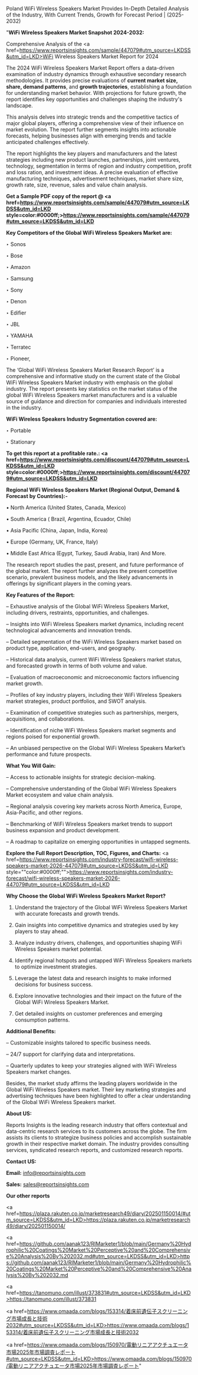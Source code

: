 Poland WiFi Wireless Speakers Market Provides In-Depth Detailed Analysis of the Industry, With Current Trends, Growth for Forecast Period | (2025-2032)

"<strong>WiFi Wireless Speakers Market Snapshot 2024-2032:</strong>

Comprehensive Analysis of the <a href=https://www.reportsinsights.com/sample/447079#utm_source=LKDSS&utm_id=LKD>WiFi Wireless Speakers Market</a> Report for 2024

The 2024 WiFi Wireless Speakers Market Report offers a data-driven examination of industry dynamics through exhaustive secondary research methodologies. It provides precise evaluations of <strong>current market size, share, demand patterns</strong>, and <strong>growth trajectories</strong>, establishing a foundation for understanding market behavior. With projections for future growth, the report identifies key opportunities and challenges shaping the industry's landscape.

This analysis delves into strategic trends and the competitive tactics of major global players, offering a comprehensive view of their influence on market evolution. The report further segments insights into actionable forecasts, helping businesses align with emerging trends and tackle anticipated challenges effectively.

The report highlights the key players and manufacturers and the latest strategies including new product launches, partnerships, joint ventures, technology, segmentation in terms of region and industry competition, profit and loss ration, and investment ideas. A precise evaluation of effective manufacturing techniques, advertisement techniques, market share size, growth rate, size, revenue, sales and value chain analysis.

<strong>Get a Sample PDF copy of the report @ <a href=https://www.reportsinsights.com/sample/447079#utm_source=LKDSS&utm_id=LKD style=color:#0000ff;>https://www.reportsinsights.com/sample/447079#utm_source=LKDSS&utm_id=LKD</a></strong>

<strong>Key Competitors of the Global WiFi Wireless Speakers Market are:</strong>

‣ Sonos

‣ Bose

‣ Amazon

‣ Samsung

‣ Sony

‣ Denon

‣ Edifier

‣ JBL

‣ YAMAHA

‣ Terratec

‣ Pioneer,

The ‘Global WiFi Wireless Speakers Market Research Report’ is a comprehensive and informative study on the current state of the Global WiFi Wireless Speakers Market industry with emphasis on the global industry. The report presents key statistics on the market status of the global WiFi Wireless Speakers market manufacturers and is a valuable source of guidance and direction for companies and individuals interested in the industry.

<strong>WiFi Wireless Speakers Industry Segmentation covered are:</strong>

‣ Portable

‣ Stationary

<strong>To get this report at a profitable rate.: <a href=https://www.reportsinsights.com/discount/447079#utm_source=LKDSS&utm_id=LKD style=color:#0000ff;>https://www.reportsinsights.com/discount/447079#utm_source=LKDSS&utm_id=LKD</a></strong>

<strong>Regional WiFi Wireless Speakers Market (Regional Output, Demand &amp; Forecast by Countries):-</strong>

• North America (United States, Canada, Mexico)

• South America ( Brazil, Argentina, Ecuador, Chile)

• Asia Pacific (China, Japan, India, Korea)

• Europe (Germany, UK, France, Italy)

• Middle East Africa (Egypt, Turkey, Saudi Arabia, Iran) And More.

The research report studies the past, present, and future performance of the global market. The report further analyzes the present competitive scenario, prevalent business models, and the likely advancements in offerings by significant players in the coming years.

<strong>Key Features of the Report:</strong>

– Exhaustive analysis of the Global WiFi Wireless Speakers Market, including drivers, restraints, opportunities, and challenges.

– Insights into WiFi Wireless Speakers market dynamics, including recent technological advancements and innovation trends.

– Detailed segmentation of the WiFi Wireless Speakers market based on product type, application, end-users, and geography.

– Historical data analysis, current WiFi Wireless Speakers market status, and forecasted growth in terms of both volume and value.

– Evaluation of macroeconomic and microeconomic factors influencing market growth.

– Profiles of key industry players, including their WiFi Wireless Speakers market strategies, product portfolios, and SWOT analysis.

– Examination of competitive strategies such as partnerships, mergers, acquisitions, and collaborations.

– Identification of niche WiFi Wireless Speakers market segments and regions poised for exponential growth.

– An unbiased perspective on the Global WiFi Wireless Speakers Market’s performance and future prospects.

<strong>What You Will Gain:</strong>

– Access to actionable insights for strategic decision-making.

– Comprehensive understanding of the Global WiFi Wireless Speakers Market ecosystem and value chain analysis.

– Regional analysis covering key markets across North America, Europe, Asia-Pacific, and other regions.

– Benchmarking of WiFi Wireless Speakers market trends to support business expansion and product development.

– A roadmap to capitalize on emerging opportunities in untapped segments.

<strong>Explore the Full Report Description, TOC, Figures, and Charts:</strong>
<a href=https://www.reportsinsights.com/industry-forecast/wifi-wireless-speakers-market-2026-447079#utm_source=LKDSS&utm_id=LKD style=""color:#0000ff;"">https://www.reportsinsights.com/industry-forecast/wifi-wireless-speakers-market-2026-447079#utm_source=LKDSS&utm_id=LKD</a>

<strong>Why Choose the Global WiFi Wireless Speakers Market Report?</strong>

1. Understand the trajectory of the Global WiFi Wireless Speakers Market with accurate forecasts and growth trends.

2. Gain insights into competitive dynamics and strategies used by key players to stay ahead.

3. Analyze industry drivers, challenges, and opportunities shaping WiFi Wireless Speakers market potential.

4. Identify regional hotspots and untapped WiFi Wireless Speakers markets to optimize investment strategies.

5. Leverage the latest data and research insights to make informed decisions for business success.

6. Explore innovative technologies and their impact on the future of the Global WiFi Wireless Speakers Market.

7. Get detailed insights on customer preferences and emerging consumption patterns.

<strong>Additional Benefits:</strong>

– Customizable insights tailored to specific business needs.

– 24/7 support for clarifying data and interpretations.

– Quarterly updates to keep your strategies aligned with WiFi Wireless Speakers market changes.

Besides, the market study affirms the leading players worldwide in the Global WiFi Wireless Speakers market. Their key marketing strategies and advertising techniques have been highlighted to offer a clear understanding of the Global WiFi Wireless Speakers market.

<strong><strong>About US</strong>:</strong>

Reports Insights is the leading research industry that offers contextual and data-centric research services to its customers across the globe. The firm assists its clients to strategize business policies and accomplish sustainable growth in their respective market domain. The industry provides consulting services, syndicated research reports, and customized research reports.

<strong>Contact US:</strong>

<p class=><b>Email:</b> <a href=mailto:info@reportsinsights.com>info@reportsinsights.com</a></p>
<p class=><b>Sales:</b> <a href=mailto:sales@reportsinsights.com>sales@reportsinsights.com</a></p>

<strong>Our other reports</strong>

<a href=https://plaza.rakuten.co.jp/marketresearch49/diary/202501150014/#utm_source=LKDSS&utm_id=LKD>https://plaza.rakuten.co.jp/marketresearch49/diary/202501150014/</a>

<a href=https://github.com/aanak123/RIMarketer1/blob/main/Germany%20Hydrophilic%20Coatings%20Market%20Perceptive%20and%20Comprehensive%20Analysis%20By%202032.md#utm_source=LKDSS&utm_id=LKD>https://github.com/aanak123/RIMarketer1/blob/main/Germany%20Hydrophilic%20Coatings%20Market%20Perceptive%20and%20Comprehensive%20Analysis%20By%202032.md</a>

<a href=https://tanomuno.com/illust/373831#utm_source=LKDSS&utm_id=LKD>https://tanomuno.com/illust/373831</a>

<a href=https://www.omaada.com/blogs/153314/着床前遺伝子スクリーニング市場成長と技術2032#utm_source=LKDSS&utm_id=LKD>https://www.omaada.com/blogs/153314/着床前遺伝子スクリーニング市場成長と技術2032</a>

<a href=https://www.omaada.com/blogs/150970/電動リニアアクチュエータ市場2025年市場調査レポート#utm_source=LKDSS&utm_id=LKD>https://www.omaada.com/blogs/150970/電動リニアアクチュエータ市場2025年市場調査レポート</a>"
